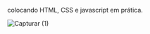 colocando HTML, CSS e javascript em prática. 

![Capturar (1)](https://media.discordapp.net/attachments/940637232912531500/943942534508445706/1645123822707.png) 

